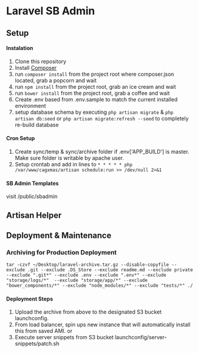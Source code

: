 # Laravel SB Admin

## Setup

#### Instalation
1. Clone this repository
2. Install [Composer](https://getcomposer.org/doc/00-intro.md)
3. run `composer install` from the project root where composer.json located, grab a popcorn and wait
4. run `npm install` from the project root, grab an ice cream and wait
5. run `bower install` from the project root, grab a coffee and wait
6. Create .env based from .env.sample to match the current installed environment
7. setup database schema by executing `php artisan migrate` & `php artisan db:seed` or `php artisan migrate:refresh --seed` to completely re-build database

#### Cron Setup
1. Create sync/temp & sync/archive folder if .env['APP_BUILD'] is master. Make sure folder is writable by apache user.
2. Setup crontab and add in lines to `* * * * * php /var/www/cagxmas/artisan schedule:run >> /dev/null 2>&1`

#### SB Admin Templates
visit /public/sbadmin

## Artisan Helper

## Deployment & Maintenance

### Archiving for Production Deployment
`tar -czvf ~/Desktop/laravel-archive.tar.gz --disable-copyfile --exclude .git --exclude .DS_Store --exclude readme.md --exclude private --exclude ".git*" --exclude .env --exclude ".env*" --exclude "storage/logs/*"  --exclude "storage/app/*" --exclude "bower_components/*" --exclude "node_modules/*" --exclude "tests/*" ./`

#### Deployment Steps
1. Upload the archive from above to the designated S3 bucket launchconfig.
2. From load balancer, spin ups new instance that will automatically install this from saved AMI.
or
3. Execute server snippets from S3 bucket launchconfig/server-snippets/patch.sh
